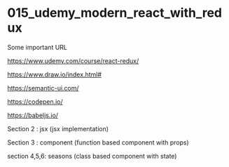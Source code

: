 # 015_udemy_modern_react_with_redux
Some important URL

https://www.udemy.com/course/react-redux/

https://www.draw.io/index.html#

https://semantic-ui.com/

https://codepen.io/

https://babeljs.io/

Section 2 : jsx (jsx implementation)

Section 3 : component (function based component with props)

section 4,5,6: seasons (class based component with state)


